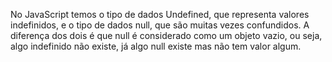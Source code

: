 No JavaScript temos o tipo de dados Undefined, que representa valores indefinidos, e o tipo de dados null, que são muitas vezes confundidos. A diferença dos dois é que null é considerado como um objeto vazio, ou seja, algo indefinido não existe, já algo null existe mas não tem valor algum.

